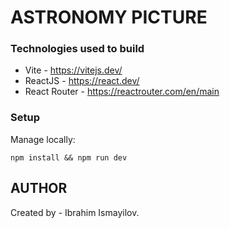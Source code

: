 # ASTRONOMY PICTURE

### Technologies used to build

- Vite - https://vitejs.dev/
- ReactJS - https://react.dev/
- React Router - https://reactrouter.com/en/main

### Setup

Manage locally:

```
npm install && npm run dev
```

## AUTHOR

Created by - Ibrahim Ismayilov.
